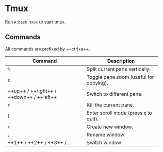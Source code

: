 # Tmux

Run `#!bash tmux` to start tmux.

## Commands

All commands are prefixed by ++ctrl+a++.

| Command                                  | Description                            |
| ---------------------------------------- | ---------------------------------------|
| `%`                                      | Split current pane vertically.         |
| `z`                                      | Toggle pane zoom (useful for copying). |
| ++up++ / ++right++ / ++down++ / ++left++ | Switch to different pane.              |
| `x`                                      | Kill the current pane.                 |
| `[`                                      | Enter scroll mode (press `q` to quit). |
| `c`                                      | Create new window.                     |
| `,`                                      | Rename window.                         |
| ++1++ / ++2++ / ++3++ / ...              | Switch window.                         |
